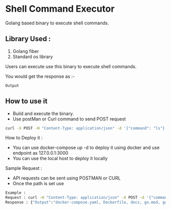 # Shell Command Executor

Golang based binary to execute shell commands.

## Library Used :
1. Golang fiber
2. Standard os library


Users can execute use this binary to execute shell commands.

You would get the response as :-
````
Output
````

## How to use it
- Build and execute the binary.
- Use postMan or Curl command to send POST request

```bash
curl -X POST -H "Content-Type: application/json" -d '{"command": "ls"}' http://localhost:3000/api/cmd
```

How to Deploy it :
- You can use docker-compose up -d to deploy it using docker and use endpoint as 127.0.0.1:3000
- You can use the local host to deploy it locally

Sample Request :
- API requests can be sent using POSTMAN or CURL
- Once the path is set use
 
```bash
Example :
Request : curl -H "Content-Type: application/json" -X POST -d '{"command":"ls"}' http://localhost:3000/api/cmd
Response : {"Output":"docker-compose.yaml, Dockerfile, docs, go.mod, go.sum, main.go, models, README.md, routers, shell-command-executor.exe"}
```


